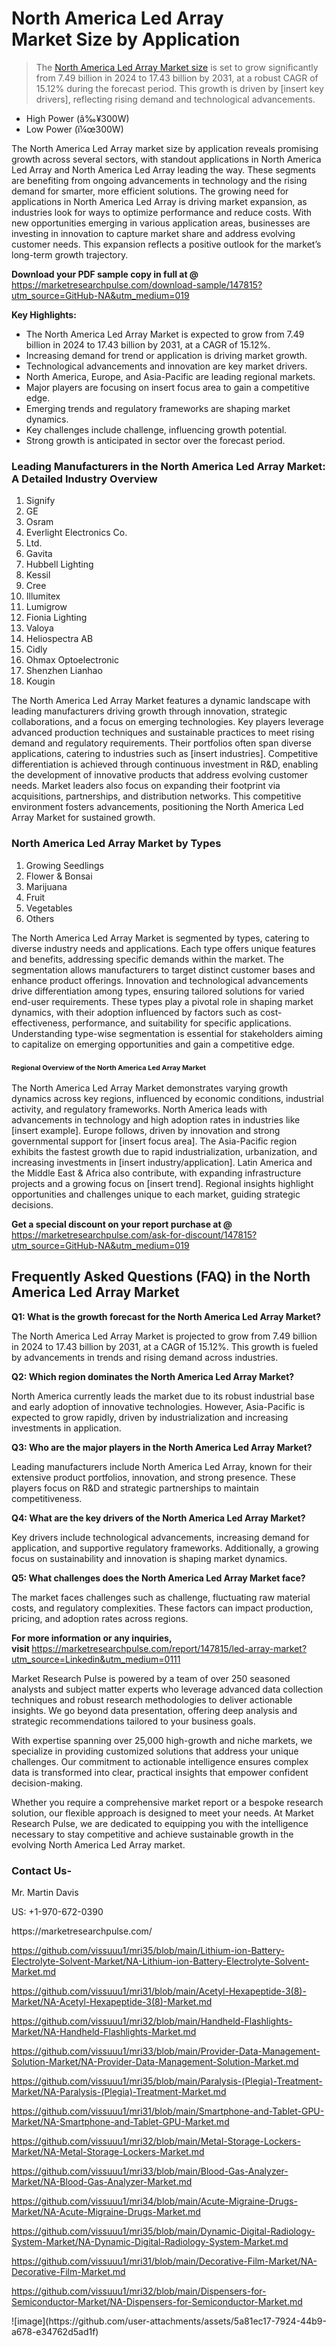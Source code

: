 <h1>North America Led Array Market&nbsp;Size by Application</h1><blockquote><p>The <a href="https://marketresearchpulse.com/download-sample/147815?utm_source=GitHub-NA&amp;utm_medium=019">North America Led Array Market size</a> is set to grow significantly from 7.49 billion in 2024 to 17.43 billion by 2031, at a robust CAGR of 15.12% during the forecast period. This growth is driven by [insert key drivers], reflecting rising demand and technological advancements.</p></blockquote><ul><li>High Power (â‰¥300W)<li> Low Power (ï¼œ300W)</li></ul><p>The North America Led Array market size by application reveals promising growth across several sectors, with standout applications in North America Led Array and North America Led Array leading the way. These segments are benefiting from ongoing advancements in technology and the rising demand for smarter, more efficient solutions. The growing need for applications in North America Led Array is driving market expansion, as industries look for ways to optimize performance and reduce costs. With new opportunities emerging in various application areas, businesses are investing in innovation to capture market share and address evolving customer needs. This expansion reflects a positive outlook for the market’s long-term growth trajectory.</p><p><strong>Download your PDF sample copy in full at @ </strong><a href="https://marketresearchpulse.com/download-sample/147815?utm_source=GitHub-NA&amp;utm_medium=019">https://marketresearchpulse.com/download-sample/147815?utm_source=GitHub-NA&amp;utm_medium=019</a></p><p><strong>Key Highlights: </strong></p><ul><li>The North America Led Array Market is expected to grow from 7.49 billion in 2024 to 17.43 billion by 2031, at a CAGR of 15.12%.</li><li>Increasing demand for trend or application is driving market growth.</li><li>Technological advancements and innovation are key market drivers.</li><li>North America, Europe, and Asia-Pacific are leading regional markets.</li><li>Major players are focusing on insert focus area to gain a competitive edge.</li><li>Emerging trends and regulatory frameworks are shaping market dynamics.</li><li>Key challenges include challenge, influencing growth potential.</li><li>Strong growth is anticipated in sector over the forecast period.</li></ul><h3>Leading Manufacturers in the North America Led Array Market: A Detailed Industry Overview</h3><ol><li>Signify</li><li>GE</li><li>Osram</li><li>Everlight Electronics Co.</li><li>Ltd.</li><li>Gavita</li><li>Hubbell Lighting</li><li>Kessil</li><li>Cree</li><li>Illumitex</li><li>Lumigrow</li><li>Fionia Lighting</li><li>Valoya</li><li>Heliospectra AB</li><li>Cidly</li><li>Ohmax Optoelectronic</li><li>Shenzhen Lianhao</li><li>Kougin</li></ol><div class="flex max-w-full flex-col flex-grow"><div class="min-h-8 text-message flex w-full flex-col items-end gap-2 whitespace-normal break-words [.text-message+&amp;]:mt-5" dir="auto" data-message-author-role="assistant" data-message-id="fd8432e4-4910-450d-b182-61b7bfb0a01f" data-message-model-slug="gpt-4o"><div class="flex w-full flex-col gap-1 empty:hidden first:pt-[3px]"><div class="markdown prose w-full break-words dark:prose-invert light"><p>The North America Led Array Market features a dynamic landscape with leading manufacturers driving growth through innovation, strategic collaborations, and a focus on emerging technologies. Key players leverage advanced production techniques and sustainable practices to meet rising demand and regulatory requirements. Their portfolios often span diverse applications, catering to industries such as [insert industries]. Competitive differentiation is achieved through continuous investment in R&amp;D, enabling the development of innovative products that address evolving customer needs. Market leaders also focus on expanding their footprint via acquisitions, partnerships, and distribution networks. This competitive environment fosters advancements, positioning the North America Led Array Market for sustained growth.</p></div></div></div></div><h3>North America Led Array Market by Types</h3><ol><li>Growing Seedlings<li> Flower & Bonsai<li> Marijuana<li> Fruit<li> Vegetables<li> Others</li></ol><div class="flex max-w-full flex-col flex-grow"><div class="min-h-8 text-message flex w-full flex-col items-end gap-2 whitespace-normal break-words [.text-message+&amp;]:mt-5" dir="auto" data-message-author-role="assistant" data-message-id="084470be-0bb7-4664-bddf-5156b4f41249" data-message-model-slug="gpt-4o-mini"><div class="flex w-full flex-col gap-1 empty:hidden first:pt-[3px]"><div class="markdown prose w-full break-words dark:prose-invert light"><p>The North America Led Array Market is segmented by types, catering to diverse industry needs and applications. Each type offers unique features and benefits, addressing specific demands within the market. The segmentation allows manufacturers to target distinct customer bases and enhance product offerings. Innovation and technological advancements drive differentiation among types, ensuring tailored solutions for varied end-user requirements. These types play a pivotal role in shaping market dynamics, with their adoption influenced by factors such as cost-effectiveness, performance, and suitability for specific applications. Understanding type-wise segmentation is essential for stakeholders aiming to capitalize on emerging opportunities and gain a competitive edge.</p></div></div></div></div><h3><span style="font-size: 11px;">Regional Overview of the North America Led Array Market</span></h3><div class="flex max-w-full flex-col flex-grow"><div class="min-h-8 text-message flex w-full flex-col items-end gap-2 whitespace-normal break-words [.text-message+&amp;]:mt-5" dir="auto" data-message-author-role="assistant" data-message-id="e9038762-ce64-4e30-91c9-9bd413514231" data-message-model-slug="gpt-4o-mini"><div class="flex w-full flex-col gap-1 empty:hidden first:pt-[3px]"><div class="markdown prose w-full break-words dark:prose-invert light"><p>The North America Led Array Market demonstrates varying growth dynamics across key regions, influenced by economic conditions, industrial activity, and regulatory frameworks. North America leads with advancements in technology and high adoption rates in industries like [insert example]. Europe follows, driven by innovation and strong governmental support for [insert focus area]. The Asia-Pacific region exhibits the fastest growth due to rapid industrialization, urbanization, and increasing investments in [insert industry/application]. Latin America and the Middle East &amp; Africa also contribute, with expanding infrastructure projects and a growing focus on [insert trend]. Regional insights highlight opportunities and challenges unique to each market, guiding strategic decisions.</p></div></div></div></div><p><strong>Get a special discount on your report purchase at @ </strong><a href="https://marketresearchpulse.com/ask-for-discount/147815?utm_source=GitHub-NA&amp;utm_medium=019">https://marketresearchpulse.com/ask-for-discount/147815?utm_source=GitHub-NA&amp;utm_medium=019</a></p><h2>Frequently Asked Questions (FAQ) in the North America Led Array Market</h2><p><strong>Q1: What is the growth forecast for the North America Led Array Market?</strong></p><p>The North America Led Array Market is projected to grow from 7.49 billion in 2024 to 17.43 billion by 2031, at a CAGR of 15.12%. This growth is fueled by advancements in trends and rising demand across industries.</p><p><strong>Q2: Which region dominates the North America Led Array Market?</strong></p><p>North America currently leads the market due to its robust industrial base and early adoption of innovative technologies. However, Asia-Pacific is expected to grow rapidly, driven by industrialization and increasing investments in application.</p><p><strong>Q3: Who are the major players in the North America Led Array Market?</strong></p><p>Leading manufacturers include North America Led Array, known for their extensive product portfolios, innovation, and strong presence. These players focus on R&amp;D and strategic partnerships to maintain competitiveness.</p><p><strong>Q4: What are the key drivers of the North America Led Array Market?</strong></p><p>Key drivers include technological advancements, increasing demand for application, and supportive regulatory frameworks. Additionally, a growing focus on sustainability and innovation is shaping market dynamics.</p><p><strong>Q5: What challenges does the North America Led Array Market face?</strong></p><p>The market faces challenges such as challenge, fluctuating raw material costs, and regulatory complexities. These factors can impact production, pricing, and adoption rates across regions.</p><p><strong>For more information or any inquiries, visit&nbsp;</strong><a href="https://marketresearchpulse.com/report/147815/led-array-market?utm_source=Linkedin&utm_medium=0111">https://marketresearchpulse.com/report/147815/led-array-market?utm_source=Linkedin&utm_medium=0111</a></p><p>Market Research Pulse is powered by a team of over 250 seasoned analysts and subject matter experts who leverage advanced data collection techniques and robust research methodologies to deliver actionable insights. We go beyond data presentation, offering deep analysis and strategic recommendations tailored to your business goals.</p><p>With expertise spanning over 25,000 high-growth and niche markets, we specialize in providing customized solutions that address your unique challenges. Our commitment to actionable intelligence ensures complex data is transformed into clear, practical insights that empower confident decision-making.</p><p>Whether you require a comprehensive market report or a bespoke research solution, our flexible approach is designed to meet your needs. At Market Research Pulse, we are dedicated to equipping you with the intelligence necessary to stay competitive and achieve sustainable growth in the evolving North America Led Array market.</p><h3><strong>Contact Us-</strong></h3><p>Mr. Martin Davis</p><p>US: +1-970-672-0390</p><p>https://marketresearchpulse.com/</p><p><a href="https://github.com/vissuuu1/mri35/blob/main/Lithium-ion-Battery-Electrolyte-Solvent-Market/NA-Lithium-ion-Battery-Electrolyte-Solvent-Market.md">https://github.com/vissuuu1/mri35/blob/main/Lithium-ion-Battery-Electrolyte-Solvent-Market/NA-Lithium-ion-Battery-Electrolyte-Solvent-Market.md</a></p><p><a href="https://github.com/vissuuu1/mri31/blob/main/Acetyl-Hexapeptide-3(8)-Market/NA-Acetyl-Hexapeptide-3(8)-Market.md">https://github.com/vissuuu1/mri31/blob/main/Acetyl-Hexapeptide-3(8)-Market/NA-Acetyl-Hexapeptide-3(8)-Market.md</a></p><p><a href="https://github.com/vissuuu1/mri32/blob/main/Handheld-Flashlights-Market/NA-Handheld-Flashlights-Market.md">https://github.com/vissuuu1/mri32/blob/main/Handheld-Flashlights-Market/NA-Handheld-Flashlights-Market.md</a></p><p><a href="https://github.com/vissuuu1/mri33/blob/main/Provider-Data-Management-Solution-Market/NA-Provider-Data-Management-Solution-Market.md">https://github.com/vissuuu1/mri33/blob/main/Provider-Data-Management-Solution-Market/NA-Provider-Data-Management-Solution-Market.md</a></p><p><a href="https://github.com/vissuuu1/mri35/blob/main/Paralysis-(Plegia)-Treatment-Market/NA-Paralysis-(Plegia)-Treatment-Market.md">https://github.com/vissuuu1/mri35/blob/main/Paralysis-(Plegia)-Treatment-Market/NA-Paralysis-(Plegia)-Treatment-Market.md</a></p><p><a href="https://github.com/vissuuu1/mri31/blob/main/Smartphone-and-Tablet-GPU-Market/NA-Smartphone-and-Tablet-GPU-Market.md">https://github.com/vissuuu1/mri31/blob/main/Smartphone-and-Tablet-GPU-Market/NA-Smartphone-and-Tablet-GPU-Market.md</a></p><p><a href="https://github.com/vissuuu1/mri32/blob/main/Metal-Storage-Lockers-Market/NA-Metal-Storage-Lockers-Market.md">https://github.com/vissuuu1/mri32/blob/main/Metal-Storage-Lockers-Market/NA-Metal-Storage-Lockers-Market.md</a></p><p><a href="https://github.com/vissuuu1/mri33/blob/main/Blood-Gas-Analyzer-Market/NA-Blood-Gas-Analyzer-Market.md">https://github.com/vissuuu1/mri33/blob/main/Blood-Gas-Analyzer-Market/NA-Blood-Gas-Analyzer-Market.md</a></p><p><a href="https://github.com/vissuuu1/mri34/blob/main/Acute-Migraine-Drugs-Market/NA-Acute-Migraine-Drugs-Market.md">https://github.com/vissuuu1/mri34/blob/main/Acute-Migraine-Drugs-Market/NA-Acute-Migraine-Drugs-Market.md</a></p><p><a href="https://github.com/vissuuu1/mri35/blob/main/Dynamic-Digital-Radiology-System-Market/NA-Dynamic-Digital-Radiology-System-Market.md">https://github.com/vissuuu1/mri35/blob/main/Dynamic-Digital-Radiology-System-Market/NA-Dynamic-Digital-Radiology-System-Market.md</a></p><p><a href="https://github.com/vissuuu1/mri31/blob/main/Decorative-Film-Market/NA-Decorative-Film-Market.md">https://github.com/vissuuu1/mri31/blob/main/Decorative-Film-Market/NA-Decorative-Film-Market.md</a></p><p><a href="https://github.com/vissuuu1/mri32/blob/main/Dispensers-for-Semiconductor-Market/NA-Dispensers-for-Semiconductor-Market.md">https://github.com/vissuuu1/mri32/blob/main/Dispensers-for-Semiconductor-Market/NA-Dispensers-for-Semiconductor-Market.md</a></p>
![image](https://github.com/user-attachments/assets/5a81ec17-7924-44b9-a678-e34762d5ad1f)
